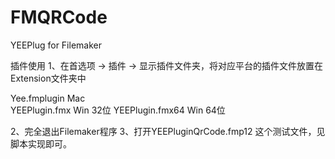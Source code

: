 # FMQRCode
YEEPlug for Filemaker

插件使用
1、在首选项 -> 插件 -> 显示插件文件夹，将对应平台的插件文件放置在Extension文件夹中

Yee.fmplugin		Mac		
YEEPlugin.fmx		Win 32位
YEEPlugin.fmx64		Win 64位

2、完全退出Filemaker程序
3、打开YEEPluginQrCode.fmp12 这个测试文件，见脚本实现即可。
